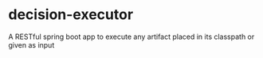 # decision-executor
A RESTful spring boot app to execute any artifact placed in its classpath or given as input
